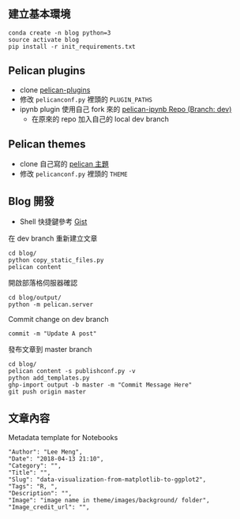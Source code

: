 ## 建立基本環境

```commandline
conda create -n blog python=3
source activate blog
pip install -r init_requirements.txt
```

## Pelican plugins
- clone [pelican-plugins](https://github.com/getpelican/pelican-plugins)
- 修改 `pelicanconf.py` 裡頭的 `PLUGIN_PATHS`
- ipynb plugin 使用自己 fork 來的 [pelican-ipynb Repo (Branch: dev)](https://github.com/leemengtaiwan/pelican-ipynb/tree/dev)
    - 在原來的 repo 加入自己的 local dev branch
    
## Pelican themes
- clone 自己寫的 [pelican 主題](https://github.com/leemengtaiwan/pelican-jupyter-notebook)
- 修改 `pelicanconf.py` 裡頭的 `THEME`

## Blog 開發
- Shell 快捷鍵參考 [Gist](https://gist.github.com/leemengtaiwan/0fb24bdd4d33fefad39d0c718413880f)

在 dev branch 重新建立文章
```commandline
cd blog/
python copy_static_files.py
pelican content
```

開啟部落格伺服器確認
```commandline
cd blog/output/
python -m pelican.server
```

Commit change on dev branch
```commandline
commit -m "Update A post"
```

發布文章到 master branch
```commandline
cd blog/
pelican content -s publishconf.py -v
python add_templates.py
ghp-import output -b master -m "Commit Message Here"
git push origin master
```

## 文章內容

Metadata template for Notebooks

```text
"Author": "Lee Meng",
"Date": "2018-04-13 21:10",
"Category": "",
"Title": "",
"Slug": "data-visualization-from-matplotlib-to-ggplot2",
"Tags": "R, ",
"Description": "",
"Image": "image name in theme/images/background/ folder",
"Image_credit_url": "",
```
